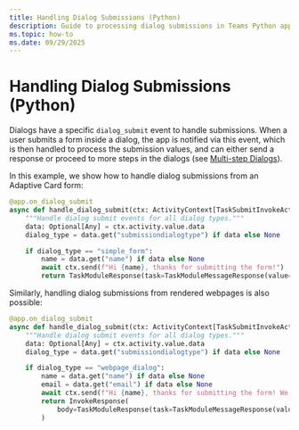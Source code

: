 ```yaml
---
title: Handling Dialog Submissions (Python)
description: Guide to processing dialog submissions in Teams Python applications, showing how to handle form data from both Adaptive Cards and web pages using the dialog.submit event handler with examples for different submission types.
ms.topic: how-to
ms.date: 09/29/2025
---
```


# Handling Dialog Submissions (Python)

Dialogs have a specific `dialog_submit` event to handle submissions. When a user submits a form inside a dialog, the app is notified via this event, which is then handled to process the submission values, and can either send a response or proceed to more steps in the dialogs (see [Multi-step Dialogs](./handling-multi-step-forms.md)).

In this example, we show how to handle dialog submissions from an Adaptive Card form:

```python
@app.on_dialog_submit
async def handle_dialog_submit(ctx: ActivityContext[TaskSubmitInvokeActivity]):
    """Handle dialog submit events for all dialog types."""
    data: Optional[Any] = ctx.activity.value.data
    dialog_type = data.get("submissiondialogtype") if data else None

    if dialog_type == "simple_form":
        name = data.get("name") if data else None
        await ctx.send(f"Hi {name}, thanks for submitting the form!")
        return TaskModuleResponse(task=TaskModuleMessageResponse(value="Form was submitted"))
```

Similarly, handling dialog submissions from rendered webpages is also possible:

```python
@app.on_dialog_submit
async def handle_dialog_submit(ctx: ActivityContext[TaskSubmitInvokeActivity]):
    """Handle dialog submit events for all dialog types."""
    data: Optional[Any] = ctx.activity.value.data
    dialog_type = data.get("submissiondialogtype") if data else None

    if dialog_type == "webpage_dialog":
        name = data.get("name") if data else None
        email = data.get("email") if data else None
        await ctx.send(f"Hi {name}, thanks for submitting the form! We got that your email is {email}")
        return InvokeResponse(
            body=TaskModuleResponse(task=TaskModuleMessageResponse(value="Form submitted successfully"))
        )
```
